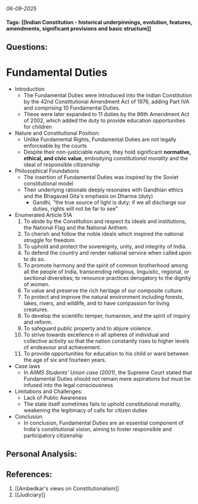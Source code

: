 *06-09-2025*
#### Tags: [[Indian Constitution - historical underpinnings, evolution, features, amendments, significant provisions and basic structure]]


## Questions:



# Fundamental Duties

- Introduction
	- The Fundamental Duties were introduced into the Indian Constitution by the 42nd Constitutional Amendment Act of 1976, adding Part IVA and comprising 10 Fundamental Duties. 
	- These were later expanded to 11 duties by the 86th Amendment Act of 2002, which added the duty to provide education opportunities for children
- Nature and Constitutional Position:
	- Unlike Fundamental Rights, Fundamental Duties are not legally enforceable by the courts
	- Despite their non-justiciable nature, they hold significant **normative, ethical, and civic value**, embodying *constitutional morality* and the ideal of responsible citizenship
- Philosophical Foundations
	- The insertion of Fundamental Duties was inspired by the Soviet constitutional model
	- Their underlying rationale deeply resonates with Gandhian ethics and the Bhagavad Gita's emphasis on Dharma (duty)
		- Gandhi, "the true source of light is duty; if we all discharge our duties, rights will not be far to see"
- Enumerated Article 51A
	1. To abide by the Constitution and respect its ideals and institutions, the National Flag and the National Anthem.
	2. To cherish and follow the noble ideals which inspired the national struggle for freedom.
	3. To uphold and protect the sovereignty, unity, and integrity of India.
	4. To defend the country and render national service when called upon to do so.
	5. To promote harmony and the spirit of common brotherhood among all the people of India, transcending religious, linguistic, regional, or sectional diversities; to renounce practices derogatory to the dignity of women.
	6. To value and preserve the rich heritage of our composite culture.
	7. To protect and improve the natural environment including forests, lakes, rivers, and wildlife, and to have compassion for living creatures.
	8. To develop the scientific temper, humanism, and the spirit of inquiry and reform.
	9. To safeguard public property and to abjure violence.
	10. To strive towards excellence in all spheres of individual and collective activity so that the nation constantly rises to higher levels of endeavour and achievement.
	11. To provide opportunities for education to his child or ward between the age of six and fourteen years.
- Case laws
	- In _AIIMS Students' Union case (2001)_, the Supreme Court stated that Fundamental Duties should not remain mere aspirations but must be infused into the legal consciousness
- Limitations and Challenges:
	- Lack of Public Awareness
	- The state itself sometimes fails to uphold constitutional morality, weakening the legitimacy of calls for citizen duties
- Conclusion
	- In conclusion, Fundamental Duties are an essential component of India's constitutional vision, aiming to foster responsible and participatory citizenship




## Personal Analysis:


## References:

1. [[Ambedkar's views on Constitutionalism]]
2. [[Judiciary]]